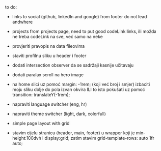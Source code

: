 to do:

-   links to social (github, linkedIn and google) from footer do not lead andwhere
-   projects from projects page, need to put good codeLink links, ili možda ne treba codeLink na sve, već samo na neke
-   provjeriti pravopis na data fileovima
-   staviti profilnu sliku u header i footer
-   dodati intersection observer da se sadržaji kasnije učitavaju
-   dodati paralax scroll na hero image
-   na home slici uz pomoć margin: -1rem; (koji već broj i smjer) izbaciti moju sliku dolje do pola izvan okvira ILI to isto pokušati uz pomoć transition: translateY(-1rem);
-   napraviti language switcher (eng, hr)
-   napraviti theme switcher (light, dark, colorfull)

-   simple page layout with grid
-   stavim cijelu stranicu (header, main, footer) u wrapper koji je min-height:100dvh i display:grid; zatim stavim grid-template-rows: auto 1fr auto;
